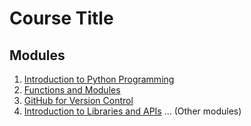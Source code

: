 # Course Title

## Modules
1. [Introduction to Python Programming](./Introduction_to_Python_Programming/Introduction_to_Python_Programming.md)
2. [Functions and Modules](./Functions_and_Modules/Functions_and_Modules.md)
3. [GitHub for Version Control](./GitHub_for_Version_Control/GitHub_for_Version_Control.md)
4. [Introduction to Libraries and APIs](./Introduction_to_Libraries_and_APIs/Introduction_to_Libraries_and_APIs.md)
... (Other modules)

